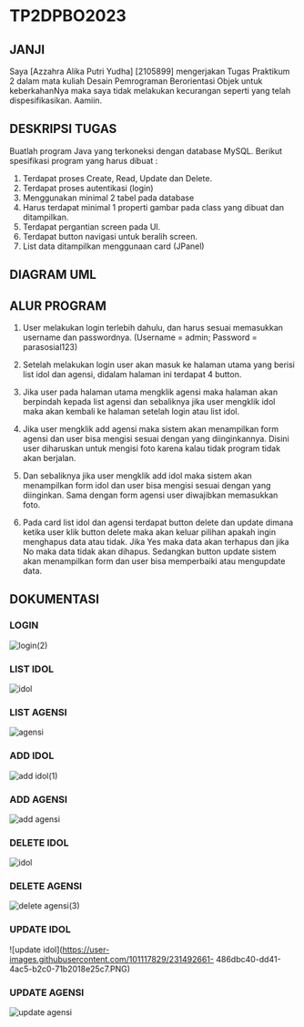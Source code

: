 # TP2DPBO2023

## JANJI
Saya [Azzahra Alika Putri Yudha] [2105899] mengerjakan Tugas Praktikum 2 dalam mata kuliah Desain Pemrograman Berorientasi Objek untuk keberkahanNya maka saya tidak melakukan kecurangan seperti yang telah dispesifikasikan. Aamiin. 

## DESKRIPSI TUGAS
Buatlah program Java yang terkoneksi dengan database MySQL. Berikut spesifikasi program yang harus dibuat : 

1. Terdapat proses Create, Read, Update dan Delete. 
2. Terdapat proses autentikasi (login)
3. Menggunakan minimal 2 tabel pada database
4. Harus terdapat minimal 1 properti gambar pada class yang dibuat dan ditampilkan.
5. Terdapat pergantian screen pada UI.
6. Terdapat button navigasi untuk beralih screen.
7. List data ditampilkan menggunaan card (JPanel)

## DIAGRAM UML

## ALUR PROGRAM
1. User melakukan login terlebih dahulu, dan harus sesuai memasukkan username dan passwordnya. (Username = admin; Password = parasosial123)

2. Setelah melakukan login user akan masuk ke halaman utama yang berisi list idol dan agensi, didalam halaman ini terdapat 4 button. 

3. Jika user pada halaman utama mengklik agensi maka halaman akan berpindah kepada list agensi dan sebaliknya jika user mengklik idol maka akan kembali ke halaman setelah login atau list idol. 

4. Jika user mengklik add agensi maka sistem akan menampilkan form agensi dan user bisa mengisi sesuai dengan yang diinginkannya. Disini user diharuskan untuk mengisi foto karena kalau tidak program tidak akan berjalan. 

5. Dan sebaliknya jika user mengklik add idol maka sistem akan menampilkan form idol dan user bisa mengisi sesuai dengan yang diinginkan. Sama dengan form agensi user diwajibkan memasukkan foto. 

6. Pada card list idol dan agensi terdapat button delete dan update dimana ketika user klik button delete maka akan keluar pilihan apakah ingin menghapus data atau tidak. Jika Yes maka data akan terhapus dan jika No maka data tidak akan dihapus. Sedangkan button update sistem akan menampilkan form dan user bisa memperbaiki atau mengupdate data. 

## DOKUMENTASI
### LOGIN
![login(2)](https://user-images.githubusercontent.com/101117829/231491907-0f9ee934-52c0-45d1-9c3f-d499f699a364.PNG)

### LIST IDOL
![idol](https://user-images.githubusercontent.com/101117829/231492142-9e7b4953-c506-45f9-a8d0-2edd7fa7686a.PNG)

### LIST AGENSI
![agensi](https://user-images.githubusercontent.com/101117829/231492204-bd1a9c6a-43d1-40aa-ac13-c06892785300.PNG)

### ADD IDOL
![add idol(1)](https://user-images.githubusercontent.com/101117829/231492276-8b732674-d73c-43b2-bc49-72745ec3336b.PNG)

### ADD AGENSI
![add agensi](https://user-images.githubusercontent.com/101117829/231492340-edf7b95a-d90a-4861-8a57-015b30920e60.PNG)

### DELETE IDOL
![idol](https://user-images.githubusercontent.com/101117829/231492468-3f930bd7-4157-44ef-b429-7a0f0d3e6c10.PNG)

### DELETE AGENSI
![delete agensi(3)](https://user-images.githubusercontent.com/101117829/231492534-7f476b0f-313a-4929-9e13-13dafb01e202.PNG)

### UPDATE IDOL
![update idol](https://user-images.githubusercontent.com/101117829/231492661-
486dbc40-dd41-4ac5-b2c0-71b2018e25c7.PNG)

### UPDATE AGENSI
![update agensi](https://user-images.githubusercontent.com/101117829/231492729-037e7526-41e4-4b33-b573-088eb017c81d.PNG)
